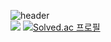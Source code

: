 
![header](https://capsule-render.vercel.app/api?type=rounded&color=gradient&text=%20Hello&512%20&height=300&fontSize=100&textBg=true)
 <br>
![](https://img.shields.io/badge/Python-3776AB?style=for-the-badge&logo=python&logoColor=white)
[![Solved.ac
프로필](http://mazassumnida.wtf/api/generate_badge?boj={kornet79})](https://solved.ac/{handle})
